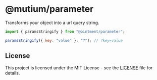  # @mutium/parameter

Transforms your object into a url query string.

```js
import { paramsStringify } from "@ointment/parameter";

paramsStringify({ key: "value" }, "?"); // ?key=value
```

## License

This project is licensed under the MIT License - see the [LICENSE](../../LICENSE) file for details.
